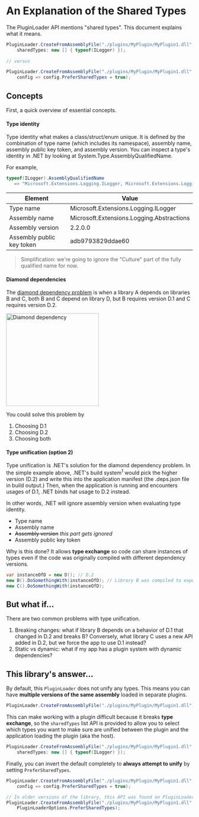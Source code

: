# An Explanation of the Shared Types

The PluginLoader API mentions "shared types". This document explains what it means.

```csharp
PluginLoader.CreateFromAssemblyFile("./plugins/MyPlugin/MyPlugin1.dll",
    sharedTypes: new [] { typeof(ILogger) });
    
// versus

PluginLoader.CreateFromAssemblyFile("./plugins/MyPlugin/MyPlugin1.dll",
    config => config.PreferSharedTypes = true);
```

## Concepts

First, a quick overview of essential concepts.

#### Type identity

Type identity what makes a class/struct/enum unique. It is defined by the combination of type name (which includes its namespace), assembly name, 
assembly public key token, and assembly version. You can inspect a type's identity in .NET by looking at System.Type.AssemblyQualifiedName. 

For example,

```csharp
typeof(ILogger).AssemblyQualifiedName 
   => "Microsoft.Extensions.Logging.ILogger, Microsoft.Extensions.Logging.Abstractions, Version=2.2.0.0, Culture=neutral, PublicKeyToken=adb9793829ddae60"
```

Element                    | Value
---------------------------|------------------
Type name                  | Microsoft.Extensions.Logging.ILogger
Assembly name              | Microsoft.Extensions.Logging.Abstractions
Assembly version           | 2.2.0.0
Assembly public key token  | adb9793829ddae60

> Simplification: we're going to ignore the "Culture" part of the fully qualified name for now.

#### Diamond dependencies

The [diamond dependency problem][dep-hell] is when a library A depends on libraries B and C, both B and C depend on library D, 
but B requires version D.1 and C requires version D.2.

[dep-hell]: https://en.wikipedia.org/wiki/Dependency_hell

<img width="250" title="Diamond dependency" src="https://imgur.com/WEA8X1U.png" />

You could solve this problem by

1. Choosing D.1
1. Choosing D.2
1. Choosing both

#### Type unification (option 2)

Type unification is .NET's solution for the diamond dependency problem. In the simple example above,
.NET's build system<sup>1</sup> would pick the higher version (D.2) and write this into the application manifest 
(the .deps.json file in build output.) Then, when the application is running and encounters usages of D.1, .NET binds
hat usage to D.2 instead.

In other words, .NET will ignore assembly version when evaluating type identity.

* Type name
* Assembly name
* ~~Assembly version~~ _this part gets ignored_
* Assembly public key token

Why is this done? It allows **type exchange** so code can share instances of types even if the code was originally compiled 
with different dependency versions.

```csharp
var instanceOfD = new D(); // D.2
new B().DoSomethingWith(instanceOfD); // Library B was compiled to expect D.1, but type unification makes it work with D.2
new C().DoSomethingWith(instanceOfD); 
```

## But what if...

There are two common problems with type unification.

1. Breaking changes: what if library B depends on a behavior of D.1 that changed in D.2 and breaks B? Conversely, what library C uses a new API added in D.2, 
   but we force the app to use D.1 instead?
2. Static vs dynamic: what if my app has a plugin system with dynamic dependencies? 

## This library's answer...

By default, this `PluginLoader` does not unify any types. This means you can have **multiple versions of the same assembly** 
loaded in separate plugins.

```csharp
PluginLoader.CreateFromAssemblyFile("./plugins/MyPlugin/MyPlugin1.dll")
```

This can make working with a plugin difficult because it breaks **type exchange**, so the `sharedTypes` list API
is provided to allow you to select which types you want to make sure are unified between the plugin and the 
application loading the plugin (aka the host).
```csharp
PluginLoader.CreateFromAssemblyFile("./plugins/MyPlugin/MyPlugin1.dll",
    sharedTypes: new [] { typeof(ILogger) });
```

Finally, you can invert the default completely to **always attempt to unify** by setting `PreferSharedTypes`.
```csharp
PluginLoader.CreateFromAssemblyFile("./plugins/MyPlugin/MyPlugin1.dll",
    config => config.PreferSharedTypes = true);

// In older versions of the library, this API was found on PluginLoaderOptions
PluginLoader.CreateFromAssemblyFile("./plugins/MyPlugin/MyPlugin1.dll",
    PluginLoaderOptions.PreferSharedTypes);
```
